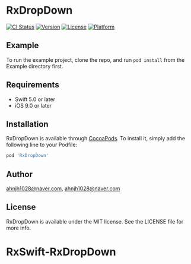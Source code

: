 # RxDropDown

[![CI Status](https://img.shields.io/travis/ahnjh1028@naver.com/RxDropDown.svg?style=flat)](https://travis-ci.org/ahnjh1028@naver.com/RxDropDown)
[![Version](https://img.shields.io/cocoapods/v/RxDropDown.svg?style=flat)](https://cocoapods.org/pods/RxDropDown)
[![License](https://img.shields.io/cocoapods/l/RxDropDown.svg?style=flat)](https://cocoapods.org/pods/RxDropDown)
[![Platform](https://img.shields.io/cocoapods/p/RxDropDown.svg?style=flat)](https://cocoapods.org/pods/RxDropDown)

## Example

To run the example project, clone the repo, and run `pod install` from the Example directory first.

## Requirements

- Swift 5.0 or later
- iOS 9.0 or later

## Installation

RxDropDown is available through [CocoaPods](https://cocoapods.org). To install
it, simply add the following line to your Podfile:

```ruby
pod 'RxDropDown'
```

## Author

ahnjh1028@naver.com, ahnjh1028@naver.com

## License

RxDropDown is available under the MIT license. See the LICENSE file for more info.
# RxSwift-RxDropDown

